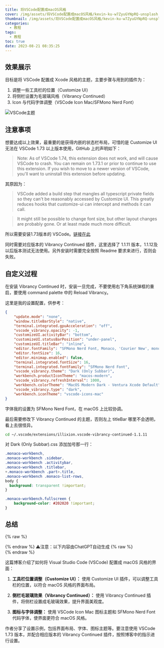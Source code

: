 ```yaml
---
title: 将VSCode配置成macOS风格
cover: /img/assets/将VSCode配置成macOS风格/kevin-ku-w7ZyuGYNpRQ-unsplash.jpg
thumbnail: /img/assets/将VSCode配置成macOS风格/kevin-ku-w7ZyuGYNpRQ-unsplash.jpg
categories:
  - 教程
tags:
  - 教程
toc: true
date: 2023-08-21 08:35:25
---
```


## 效果展示

目标是将 VSCode 配置成 Xcode 风格的主题，主要步骤与用到的插件为：
1. 调整一些工具栏的位置（Customize UI）
2. 将侧栏设置为毛玻璃风格（Vibrancy Continued）
3. Icon 与代码字体调整（VSCode Icon Mac/SFMono Nerd Font）

<!-- more -->

![VSCode主题][1]

## 注意事项

想要达成以上效果，最重要的是获得内嵌的状态栏布局，可惜的是 Customize UI 无法在 VSCode 1.73 以上版本使用，GitHub 上的声明如下：

> Note: As of VSCode 1.74, this extension does not work, and will cause VSCode to crash. You can remain on 1.73.1 or prior to continue to use this extension. If you wish to move to a newer version of VSCode, you'll want to uninstall this extension before updating.

其原因为：

> VSCode added a build step that mangles all typescript private fields so they can't be reasonably accessed by Customize UI. This greatly reduces hooks that customize-ui can intercept and methods it can call.

> It might still be possible to change font size, but other layout changes are probably gone. Or at least made much more difficult.

所以需要安装1.73版本的 VSCode。[链接在此](https://code.visualstudio.com/updates/v1_73)

同时需要对应版本的 Vibrancy Continued 插件，这里选择了 1.1.11 版本，1.1.12及以后版本测试无法使用。另外安装时需要完全按照 Readme 要求来进行，否则会失败。

## 自定义过程

在安装 Vibrancy Continued 时，安装一旦完成，不要使用右下角系统弹框的重启，要使用 command palette 中的 Reload Vibrancy。

这里是我的设置配置，供参考：

```json
{
    "update.mode": "none",
    "window.titleBarStyle": "native",
    "terminal.integrated.gpuAcceleration": "off",
    "vscode_vibrancy.opacity": -1,
    "customizeUI.activityBar": "bottom",
    "customizeUI.statusBarPosition": "under-panel",
    "customizeUI.titleBar": "inline",
    "editor.fontFamily": "SFMono Nerd Font, Monaco, 'Courier New', monospace",
    "editor.fontSize": 16,
    "editor.minimap.enabled": false,
    "terminal.integrated.fontSize": 16,
    "terminal.integrated.fontFamily": "SFMono Nerd Font",
    "vscode_vibrancy.theme": "Dark (Only Subbar)",
    "workbench.productIconTheme": "macos-modern",
    "vscode_vibrancy.refreshInterval": 1000,
    "workbench.colorTheme": "MacOS Modern Dark - Ventura Xcode Default",
    "vscode_vibrancy.type": "dark",
    "workbench.iconTheme": "vscode-icons-mac"
}
```

字体我的设置为 SFMono Nerd Font，在 macOS 上比较协调。

最后需要修改下 Vibrancy Continued 的主题，否则左上 titleBar 哪里不会透明，看上去很怪异。

```bash
cd ~/.vscode/extensions/illixion.vscode-vibrancy-continued-1.1.11
```

对 Dark (Only Subbar).css 添加加号那一行：

```css
.monaco-workbench,
.monaco-workbench .sidebar,
.monaco-workbench .activitybar,
.monaco-workbench .titlebar,
+.monaco-workbench .part>.title,
.monaco-workbench .monaco-list-rows,
body {
  background: transparent !important;
}

.monaco-workbench.fullscreen {
	background-color: #202020 !important;
}
```


## 总结
{% raw %}<article class="message is-info"><div class="message-body">{% endraw %}
⚠️注意：以下内容由ChatGPT自动生成
{% raw %}</div></article>{% endraw %}

这篇博客介绍了如何将 Visual Studio Code (VSCode) 配置成 macOS 风格的界面：

1. **工具栏位置调整（Customize UI）：** 使用 Customize UI 插件，可以调整工具栏的位置，以符合 macOS 风格的界面布局。

2. **侧栏毛玻璃效果（Vibrancy Continued）：** 使用 Vibrancy Continued 插件，将侧栏设置成毛玻璃效果，提升界面美观度。

3. **图标与字体调整：** 使用 VSCode Icon Mac 图标主题和 SFMono Nerd Font 代码字体，使界面更符合 macOS 风格。

作者分享了设置示例，包括界面布局、字体、图标主题等。要注意使用 VSCode 1.73 版本，并配合相应版本的 Vibrancy Continued 插件，按照博客中的指示进行设置。

[1]: /img/assets/将VSCode配置成macOS风格/截屏2023-08-21.png
